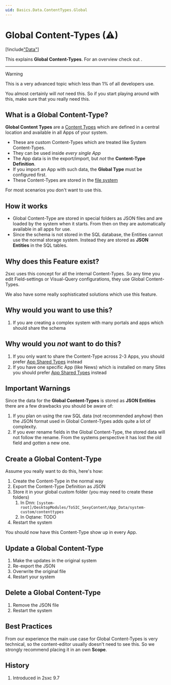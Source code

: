 ```yaml
---
uid: Basics.Data.ContentTypes.Global
---
```


# Global Content-Types (⚠)

[!include["Data"](~/pages/basics/data/_shared-content-types-global.md)]

This explains **Global Content-Types**. For an overview check out [](xref:Basics.Data.Index).

---

> [!WARNING]
> This is a very advanced topic which less than 1% of all developers use.
>
> You almost certainly will _not_ need this. So if you start playing around with this,
> make sure that you really need this.

## What is a Global Content-Type?

**Global Content Types** are a [Content Types](xref:Basics.Data.ContentTypes.Index) which are defined in a central location and available in all Apps of your system.

* These are custom Content-Types which are treated like System Content-Types.
* They can be used inside _every single App_
* The App data is in the export/import, but _not_ the **Content-Type Definition**.
* If you import an App with such data, the **Global Type** must be configured first.
* These Content-Types are stored in the [file system](xref:Basics.Data.ContentTypes.FileStorage)

For most scenarios you don't want to use this.

## How it works

* Global Content-Type are stored in special folders as JSON files and are loaded by the system when it starts. From then on they are automatically available in all apps for use.
* Since the schema is not stored in the SQL database, the Entities cannot use the normal storage system. Instead they are stored as **JSON Entities** in the SQL tables.

## Why does this Feature exist?

2sxc uses this concept for all the internal Content-Types. So any time you edit Field-settings or Visual-Query configurations, they use Global Content-Types.

We also have some really sophisticated solutions which use this feature.


## Why would you want to use this?

1. If you are creating a complex system with many portals and apps which should share the schema

## Why would you _not_ want to do this?

1. If you only want to share the Content-Type across 2-3 Apps, you should prefer [App Shared Types](xref:Basics.Data.ContentTypes.Shared) instead
1. If you have one specific App (like News) which is installed on many Sites you should prefer [App Shared Types](xref:Basics.Data.ContentTypes.Shared) instead

## Important Warnings

Since the data for the **Global Content-Types** is stored as **JSON Entities** there are a few drawbacks you should be aware of:

1. If you plan on using the raw SQL data (not recommended anyhow) then the JSON format used in Global Content-Types adds quite a lot of complexity.
1. If you ever rename fields in the Global Content-Type, the stored data will not follow the rename. From the systems perspective it has lost the old field and gotten a new one.


## Create a Global Content-Type

Assume you really want to do this, here's how:

1. Create the Content-Type in the normal way
1. Export the Content-Type Definition as JSON
1. Store it in your global custom folder (you may need to create these folders)
    1. In Dnn: `[system-root]/DesktopModules/ToSIC_SexyContent/App_Data/system-custom/contenttypes`
    1. In Oqtane: TODO
1. Restart the system

You should now have this Content-Type show up in every App.

## Update a Global Content-Type

1. Make the updates in the original system
1. Re-export the JSON
1. Overwrite the original file
1. Restart your system

## Delete a Global Content-Type

1. Remove the JSON file
1. Restart the system


## Best Practices

From our experience the main use case for Global Content-Types is very technical, so the content-editor usually doesn't need to see this. So we strongly recommend placing it in an own **Scope**.


## History

1. Introduced in 2sxc 9.7
